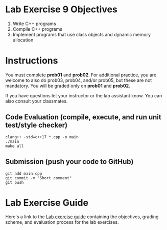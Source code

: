 # Lab Exercise 9 Objectives
1. Write C++ programs
1. Compile C++ programs
1. Implement programs that use class objects and dynamic memory allocation

# Instructions
You must complete <b>prob01</b> and <b>prob02</b>. For additional practice, you are welcome to also do prob03, prob04, and/or prob05, but these are not mandatory. You will be graded only on <b>prob01</b> and <b>prob02</b>.

If you have questions let your instructor or the lab assistant know. You can also consult your classmates.

## Code Evaluation (compile, execute, and run unit test/style checker)
```
clang++ -std=c++17 *.cpp -o main
./main
make all
```

## Submission (push your code to GitHub)
```
git add main.cpp
git commit -m "Short comment"
git push
```

# Lab Exercise Guide
Here's a link to the [Lab exercise guide](https://docs.google.com/document/d/1lQbkLPyOgf9_DOOQiNjotyj6k_R8IepTGqGc3uea7es) containing the objectives, grading scheme, and evaluation process for the lab exercises.
